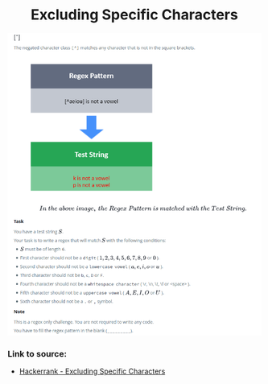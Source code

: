 <h1 align="center">Excluding Specific Characters</h1>

![alt text](https://raw.githubusercontent.com/matthew01lokiet/Github-repos-images/main/Other/Regex/MZ9X0iLB_o.png)

### Link to source: 
- <a href="https://www.hackerrank.com/challenges/excluding-specific-characters/problem">Hackerrank - Excluding Specific Characters</a>

